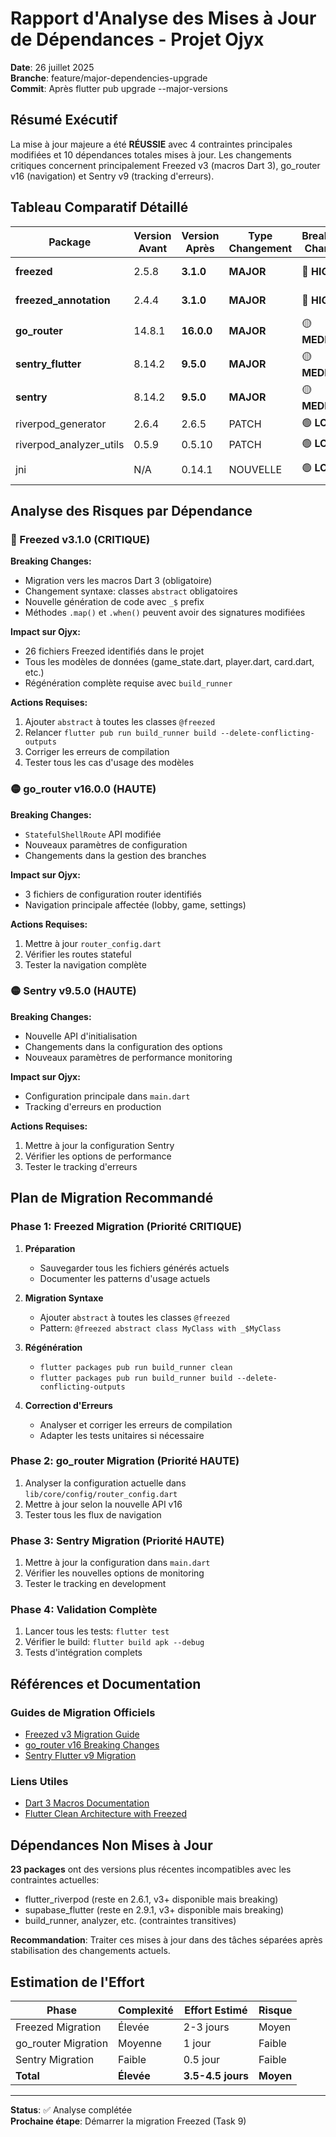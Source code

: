 # Rapport d'Analyse des Mises à Jour de Dépendances - Projet Ojyx

**Date**: 26 juillet 2025  
**Branche**: feature/major-dependencies-upgrade  
**Commit**: Après flutter pub upgrade --major-versions  

## Résumé Exécutif

La mise à jour majeure a été **RÉUSSIE** avec 4 contraintes principales modifiées et 10 dépendances totales mises à jour. Les changements critiques concernent principalement Freezed v3 (macros Dart 3), go_router v16 (navigation) et Sentry v9 (tracking d'erreurs).

## Tableau Comparatif Détaillé

| Package | Version Avant | Version Après | Type Changement | Breaking Change | Impact Projet | Priority |
|---------|---------------|---------------|-----------------|-----------------|---------------|----------|
| **freezed** | 2.5.8 | **3.1.0** | **MAJOR** | 🔴 **HIGH** | Génération code | **CRITIQUE** |
| **freezed_annotation** | 2.4.4 | **3.1.0** | **MAJOR** | 🔴 **HIGH** | API macros | **CRITIQUE** |
| **go_router** | 14.8.1 | **16.0.0** | **MAJOR** | 🟡 **MEDIUM** | Navigation | **HAUTE** |
| **sentry_flutter** | 8.14.2 | **9.5.0** | **MAJOR** | 🟡 **MEDIUM** | Error tracking | **HAUTE** |
| **sentry** | 8.14.2 | **9.5.0** | **MAJOR** | 🟡 **MEDIUM** | Core sentry | **HAUTE** |
| riverpod_generator | 2.6.4 | 2.6.5 | PATCH | 🟢 **LOW** | Code gen | MOYENNE |
| riverpod_analyzer_utils | 0.5.9 | 0.5.10 | PATCH | 🟢 **LOW** | Utils | FAIBLE |
| jni | N/A | 0.14.1 | NOUVELLE | 🟢 **LOW** | Native interop | FAIBLE |

## Analyse des Risques par Dépendance

### 🔴 Freezed v3.1.0 (CRITIQUE)
**Breaking Changes:**
- Migration vers les macros Dart 3 (obligatoire)
- Changement syntaxe: classes `abstract` obligatoires
- Nouvelle génération de code avec `_$` prefix
- Méthodes `.map()` et `.when()` peuvent avoir des signatures modifiées

**Impact sur Ojyx:**
- 26 fichiers Freezed identifiés dans le projet
- Tous les modèles de données (game_state.dart, player.dart, card.dart, etc.)
- Régénération complète requise avec `build_runner`

**Actions Requises:**
1. Ajouter `abstract` à toutes les classes `@freezed`
2. Relancer `flutter pub run build_runner build --delete-conflicting-outputs`
3. Corriger les erreurs de compilation
4. Tester tous les cas d'usage des modèles

### 🟡 go_router v16.0.0 (HAUTE)
**Breaking Changes:**
- `StatefulShellRoute` API modifiée
- Nouveaux paramètres de configuration
- Changements dans la gestion des branches

**Impact sur Ojyx:**
- 3 fichiers de configuration router identifiés
- Navigation principale affectée (lobby, game, settings)

**Actions Requises:**
1. Mettre à jour `router_config.dart`
2. Vérifier les routes stateful
3. Tester la navigation complète

### 🟡 Sentry v9.5.0 (HAUTE)
**Breaking Changes:**
- Nouvelle API d'initialisation
- Changements dans la configuration des options
- Nouveaux paramètres de performance monitoring

**Impact sur Ojyx:**
- Configuration principale dans `main.dart`
- Tracking d'erreurs en production

**Actions Requises:**
1. Mettre à jour la configuration Sentry
2. Vérifier les options de performance
3. Tester le tracking d'erreurs

## Plan de Migration Recommandé

### Phase 1: Freezed Migration (Priorité CRITIQUE)
1. **Préparation**
   - Sauvegarder tous les fichiers générés actuels
   - Documenter les patterns d'usage actuels

2. **Migration Syntaxe**
   - Ajouter `abstract` à toutes les classes `@freezed`
   - Pattern: `@freezed abstract class MyClass with _$MyClass`

3. **Régénération**
   - `flutter packages pub run build_runner clean`
   - `flutter packages pub run build_runner build --delete-conflicting-outputs`

4. **Correction d'Erreurs**
   - Analyser et corriger les erreurs de compilation
   - Adapter les tests unitaires si nécessaire

### Phase 2: go_router Migration (Priorité HAUTE)
1. Analyser la configuration actuelle dans `lib/core/config/router_config.dart`
2. Mettre à jour selon la nouvelle API v16
3. Tester tous les flux de navigation

### Phase 3: Sentry Migration (Priorité HAUTE)
1. Mettre à jour la configuration dans `main.dart`
2. Vérifier les nouvelles options de monitoring
3. Tester le tracking en development

### Phase 4: Validation Complète
1. Lancer tous les tests: `flutter test`
2. Vérifier le build: `flutter build apk --debug`
3. Tests d'intégration complets

## Références et Documentation

### Guides de Migration Officiels
- [Freezed v3 Migration Guide](https://pub.dev/packages/freezed/changelog#300)
- [go_router v16 Breaking Changes](https://pub.dev/packages/go_router/changelog#1600)
- [Sentry Flutter v9 Migration](https://docs.sentry.io/platforms/flutter/migration/#migrating-from-8x-to-9x)

### Liens Utiles
- [Dart 3 Macros Documentation](https://dart.dev/language/macros)
- [Flutter Clean Architecture with Freezed](https://resocoder.com/2020/02/20/flutter-clean-architecture-with-freezed/)

## Dépendances Non Mises à Jour

**23 packages** ont des versions plus récentes incompatibles avec les contraintes actuelles:
- flutter_riverpod (reste en 2.6.1, v3+ disponible mais breaking)
- supabase_flutter (reste en 2.9.1, v3+ disponible mais breaking)
- build_runner, analyzer, etc. (contraintes transitives)

**Recommandation**: Traiter ces mises à jour dans des tâches séparées après stabilisation des changements actuels.

## Estimation de l'Effort

| Phase | Complexité | Effort Estimé | Risque |
|-------|------------|---------------|--------|
| Freezed Migration | Élevée | 2-3 jours | Moyen |
| go_router Migration | Moyenne | 1 jour | Faible |
| Sentry Migration | Faible | 0.5 jour | Faible |
| **Total** | **Élevée** | **3.5-4.5 jours** | **Moyen** |

---

**Status**: ✅ Analyse complétée  
**Prochaine étape**: Démarrer la migration Freezed (Task 9)